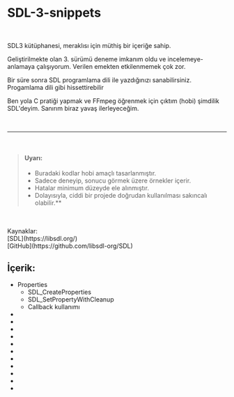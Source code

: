 
# SDL-3-snippets

<br> 

SDL3 kütüphanesi, meraklısı için müthiş bir içeriğe sahip.
<br>

Geliştirilmekte olan 3. sürümü deneme imkanım oldu ve incelemeye-anlamaya çalışıyorum. Verilen emekten etkilenmemek çok zor.
<br> 

Bir süre sonra SDL programlama dili ile yazdığınızı sanabilirsiniz. Progamlama dili gibi hissettirebilir
<br> 

Ben yola C pratiği yapmak ve FFmpeg öğrenmek için çıktım (hobi) şimdilik SDL'deyim. Sanırım biraz yavaş ilerleyeceğim.

<br>

---

<br>

> #### Uyarı:<br> 
> - Buradaki kodlar hobi amaçlı tasarlanmıştır.<br> 
> - Sadece deneyip, sonucu görmek üzere örnekler içerir.<br> 
> - Hatalar minimum düzeyde ele alınmıştır.<br> 
> - Dolayısıyla, ciddi bir projede doğrudan kullanılması sakıncalı olabilir.**<br> 
<br>
<br>
Kaynaklar:<br> 
[SDL](https://libsdl.org/)<br> 
[GitHub](https://github.com/libsdl-org/SDL)<br> 

**İçerik:**
--
- Properties <br>
    - SDL_CreateProperties
    - SDL_SetPropertyWithCleanup
    - Callback kullanımı
- <br>
- <br>
- <br>
- <br>
- <br>
- <br>
- <br>
- <br>
- <br>
- <br>
- <br>

